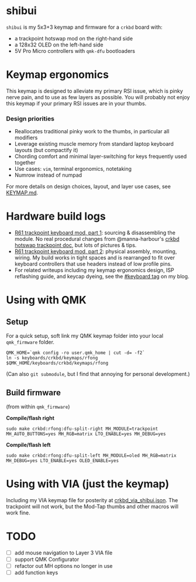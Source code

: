 # shibui

`shibui` is my 5x3+3 keymap and firmware for a `crkbd` board with:
- a trackpoint hotswap mod on the right-hand side
- a 128x32 OLED on the left-hand side
- 5V Pro Micro controllers with `qmk-dfu` bootloaders

# Keymap ergonomics

This keymap is designed to alleviate my primary RSI issue, which is pinky nerve pain, and to use as few layers as possible. You will probably not enjoy this keymap if your primary RSI issues are in your thumbs.

### Design priorities
- Reallocates traditional pinky work to the thumbs, in particular all modifiers
- Leverage existing muscle memory from standard laptop keyboard layouts (but compactify it)
- Chording comfort and minimal layer-switching for keys frequently used together
- Use cases: `vim`, terminal ergonomics, notetaking
- Numrow instead of numpad

For more details on design choices, layout, and layer use cases, see [KEYMAP.md](KEYMAP.md).

# Hardware build logs

- [R61 trackpoint keyboard mod, part 1](https://rfong.github.io/rflog/2021/10/18/r61-trackpoint-pt1/): sourcing & disassembling the module. No real procedural changes from @manna-harbour's [crkbd hotswap trackpoint doc](https://github.com/manna-harbour/crkbd/blob/master/trackpoint/readme.org), but lots of pictures & tips.
- [R61 trackpoint keyboard mod, part 2](https://rfong.github.io/rflog/2021/10/26/r61-trackpoint-pt2/): physical assembly, mounting, wiring. My build works in tight spaces and is rearranged to fit over keyboard controllers that use headers instead of low profile pins.
- For related writeups including my keymap ergonomics design, ISP reflashing guide, and keycap dyeing, see the [#keyboard tag](https://rfong.github.io/rflog/tag/keyboard/) on my blog.

# Using with QMK

## Setup

For a quick setup, soft link my QMK keymap folder into your local `qmk_firmware` folder.
```
QMK_HOME=`qmk config -ro user.qmk_home | cut -d= -f2`
ln -s keyboards/crkbd/keymaps/rfong $QMK_HOME/keyboards/crkbd/keymaps/rfong
```
(Can also `git submodule`, but I find that annoying for personal development.)

## Build firmware

(from within `qmk_firmware`)

**Compile/flash right**
```
sudo make crkbd:rfong:dfu-split-right MH_MODULE=trackpoint MH_AUTO_BUTTONS=yes MH_RGB=matrix LTO_ENABLE=yes MH_DEBUG=yes 
```

**Compile/flash left**
```
sudo make crkbd:rfong:dfu-split-left MH_MODULE=oled MH_RGB=matrix MH_DEBUG=yes LTO_ENABLE=yes OLED_ENABLE=yes
```

# Using with VIA (just the keymap)

Including my VIA keymap file for posterity at [crkbd_via_shibui.json](master/tree/crkbd_via_shibui.json). The trackpoint will not work, but the Mod-Tap thumbs and other macros will work fine.

# TODO
- [ ] add mouse navigation to Layer 3 VIA file
- [ ] support QMK Configurator
- [ ] refactor out MH options no longer in use
- [ ] add function keys
